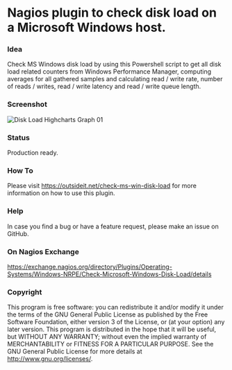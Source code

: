 # Nagios plugin to check disk load on a Microsoft Windows host.

### Idea

Check MS Windows disk load by using this Powershell script to get all disk load related counters from Windows Performance 
Manager, computing averages for all gathered samples and calculating read / write rate, number of reads / writes, read / 
write latency and read / write queue length.

### Screenshot

![Disk Load Highcharts Graph 01](/../screenshots/check-ms-win-disk-load-graph-01.png?raw=true "Disk Load Highcharts Graph 01")

### Status

Production ready.

### How To

Please visit https://outsideit.net/check-ms-win-disk-load for more information on how to use this plugin.

### Help

In case you find a bug or have a feature request, please make an issue on GitHub.

### On Nagios Exchange

https://exchange.nagios.org/directory/Plugins/Operating-Systems/Windows-NRPE/Check-Microsoft-Windows-Disk-Load/details

### Copyright

This program is free software: you can redistribute it and/or modify it under the terms of the GNU General Public 
License as published by the Free Software Foundation, either version 3 of the License, or (at your option) any later 
version. This program is distributed in the hope that it will be useful, but WITHOUT ANY WARRANTY; without even the 
implied warranty of MERCHANTABILITY or FITNESS FOR A PARTICULAR PURPOSE. See the GNU General Public License for more 
details at <http://www.gnu.org/licenses/>.